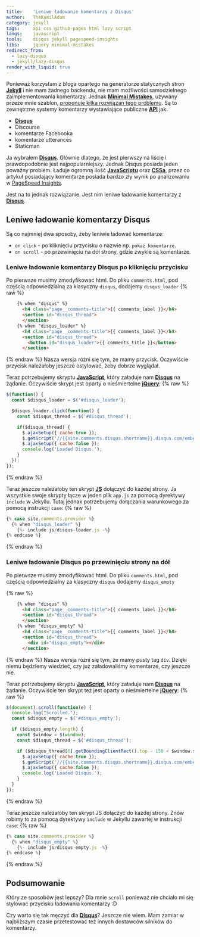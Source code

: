 ```yaml
---
title:    'Leniwe ładowanie komentarzy z Disqus'
author:   TheKamilAdam
category: jekyll
tags:     api css github-pages html lazy script
langs:    javascript 
tools:    disqus jekyll pagespeed-insights
libs:     jquery minimal-mistakes
redirect_from:
  - lazy-disqus
  - jekyll/lazy-disqus
render_with_liquid: true  
---
```


Ponieważ korzystam z bloga opartego na generatorze statycznych stron **[Jekyll]** 
i nie mam żadnego backendu,
nie mam możliwości samodzielnego zaimplementowania komentarzy.
Jednak **[Minimal Mistakes]**,
używany przeze mnie szablon,
[proponuje kilka rozwiązań tego problemu](https://mmistakes.github.io/minimal-mistakes/docs/configuration/#comments).
Są to zewnętrzne systemy komentarzy wystawiające publiczne **[API]** jak:
* **[Disqus]**
* Discourse
* komentarze Facebooka 
* komentarze utterances  
* Staticman

Ja wybrałem **[Disqus]**.
Głównie dlatego,
że jest pierwszy na liście i prawdopodobnie jest najpopularniejszy.
Jednak Disqus posiada jeden poważny problem.
Ładuje ogromną ilość **[JavaScriptu]** oraz **[CSSa]**,
przez co artykuł posiadający komentarze posiada bardzo zły wynik po analizowaniu w [PageSpeed Insights](https://developers.google.com/speed/pagespeed/insights).

Jest na to jednak rozwiązanie.
Jest nim leniwe ładowanie komentarzy z **[Disqus]**.

## Leniwe ładowanie komentarzy Disqus

Są co najmniej dwa sposoby, żeby leniwie ładować komentarze:
* `on click`  - po kliknięciu przycisku o nazwie np. `pokaż komentarze`.
* `on scroll` - po przewinięciu na dół strony, gdzie zwykle są komentarze.

### Leniwe ładowanie komentarzy Disqus po kliknięciu przycisku

Po pierwsze musimy zmodyfikować html.
Do pliku `comments.html`, 
pod częścią odpowiedzialną za klasyczny `disqus`,
dodajemy `disqus_loader`
{% raw %}
```html
    {% when "disqus" %}
      <h4 class="page__comments-title">{{ comments_label }}</h4>
      <section id="disqus_thread">
      </section>
    {% when "disqus_loader" %}
      <h4 class="page__comments-title">{{ comments_label }}</h4>
      <section id="disqus_thread">
        <button id="disqus_loader">{{ comments_title }}</button>
      </section>
```
{% endraw %}
Nasza wersja różni się tym,
że mamy przycisk.
Oczywiście przycisk należałoby jeszcze ostylować,
żeby dobrze wyglądał.

Teraz potrzebujemy skryptu **[JavaScript]**, który załaduje nam **[Disqus]** na żądanie.
Oczywiście skrypt jest oparty o nieśmiertelne **[jQuery]**:
{% raw %}
```javascript
$(function() {
  const $disqus_loader = $('#disqus_loader');

  $disqus_loader.click(function() {
    const $disqus_thread = $('#disqus_thread');

    if($disqus_thread) {
      $.ajaxSetup({ cache:true });
      $.getScript('//{{site.comments.disqus.shortname}}.disqus.com/embed.js');
      $.ajaxSetup({ cache:false });
      console.log('Loaded Disqus.');
    }
  });
});
```
{% endraw %}

Teraz jeszcze należałoby ten skrypt **[JS]** dołączyć do każdej strony.
Ja wszystkie swoje skrypty łącze w jeden plik `app.js` za pomocą dyrektywy `include` w Jekyllu.
Tutaj jednak potrzebujemy dołączania warunkowego za pomocą instrukcji `case`:
{% raw %}
```javascript
{% case site.comments.provider %}
  {% when "disqus_loader" %}
    {%- include js/disqus-loader.js -%}
{% endcase %}
```
{% endraw %}

### Leniwe ładowanie Disqus po przewinięciu strony na dół

Po pierwsze musimy zmodyfikować html.
Do pliku `comments.html`, pod częścią odpowiedzialny za klasyczny `disqus` dodajemy `disqus_empty`

{% raw %}
```html
    {% when "disqus" %}
      <h4 class="page__comments-title">{{ comments_label }}</h4>
      <section id="disqus_thread">
      </section>
    {% when "disqus_empty" %}
      <h4 class="page__comments-title">{{ comments_label }}</h4>
      <section id="disqus_thread">
        <div id="disqus_empty"></div>
      </section>

```
{% endraw %}
Nasza wersja różni się tym, że mamy pusty tag `div`.
Dzięki niemu będziemy wiedzieć,
czy już załadowaliśmy komentarze,
czy jeszcze nie.

Teraz potrzebujemy skryptu **[JavaScript]**, który załaduje nam **[Disqus]** na żądanie.
Oczywiście ten skrypt też jest oparty o nieśmiertelne **[jQuery]**:
{% raw %}
```javascript
$(document).scroll(function(e) {
  console.log("Scrolled.");
  const $disqus_empty = $('#disqus_empty');

  if ($disqus_empty.length) {
    const $window = $(window);
    const $disqus_thread = $('#disqus_thread');

    if ($disqus_thread[0].getBoundingClientRect().top - 150 < $window.scrollTop()) {
      $.ajaxSetup({ cache:true });
      $.getScript('//{{site.comments.disqus.shortname}}.disqus.com/embed.js');
      $.ajaxSetup({ cache:false });
      console.log('Loaded Disqus.');
    }
  }
});
```
{% endraw %}

Teraz jeszcze należałoby ten skrypt JS dołączyć do każdej strony.
Znów robimy to za pomocą dyrektywy `include` w Jekyllu zawartej w instrukcji `case`:
{% raw %}
```javascript
{% case site.comments.provider %}
  {% when "disqus_empty" %}
    {%- include js/disqus-empty.js -%}
{% endcase %}
```
{% endraw %}

## Podsumowanie

Który ze sposobów jest lepszy?
Dla mnie `scroll` ponieważ nie chciało mi się stylować przycisku ładowania komentarzy :D

Czy warto się tak męczyć dla **[Disqus]**?
Jeszcze nie wiem.
Mam zamiar w najbliższym czasie przetestować też innych dostawców silników do komentarzy.

[JavaScript]:       /langs/javascript
[JavaScriptu]:      /langs/javascript
[JS]:               /langs/javascript

[jQuery]:           /libs/jquery
[minimal mistakes]: /libs/minimal-mistakes

[disqus]:           /tools/disqus
[jekyll]:           /tools/jekyll

[api]:              /tags/api
[css]:              /tags/css
[cssa]:             /tags/css
[html]:             /tags/html
[lazy]:             /tags/lazy
[script]:           /tags/script
